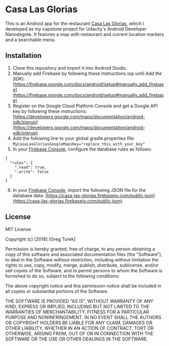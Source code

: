 # Casa Las Glorias

This is an Android app for the restaurant [Casa Las Glorias](www.casalasglorias.com), which I developed as my capstone project for Udacity's Android Developer Nanodegree. It features a map with restaurant and current location markers and a searchable menu. 

## Installation

1. Clone this repository and import it into Android Studio.
2. Manually add Firebase by following these instructions (up until _Add the SDK_): [https://firebase.google.com/docs/android/setup#manually_add_firebase](https://firebase.google.com/docs/android/setup#manually_add_firebase)
3. Register on the Google Cloud Platform Console and get a Google API key by following these instructions: [https://developers.google.com/maps/documentation/android-sdk/signup](https://developers.google.com/maps/documentation/android-sdk/signup)
4. Add the following line to your global gradle.properties file: `MyCasaLasGloriasGoogleMapsKey="replace_this_with_your_key"`
5. In your [Firebase Console](https://console.firebase.google.com/), configure the database rules as follows:
```
{
  "rules": {
    ".read": true,
    ".write": false
  }
}
```
6. In your [Firebase Console](https://console.firebase.google.com/), import the following JSON file for the database data: [https://casa-las-glorias.firebaseio.com/public.json](https://casa-las-glorias.firebaseio.com/public.json)

## License

MIT License

Copyright (c) [2018] [Greg Turek]

Permission is hereby granted, free of charge, to any person obtaining a copy
of this software and associated documentation files (the "Software"), to deal
in the Software without restriction, including without limitation the rights
to use, copy, modify, merge, publish, distribute, sublicense, and/or sell
copies of the Software, and to permit persons to whom the Software is
furnished to do so, subject to the following conditions:

The above copyright notice and this permission notice shall be included in all
copies or substantial portions of the Software.

THE SOFTWARE IS PROVIDED "AS IS", WITHOUT WARRANTY OF ANY KIND, EXPRESS OR
IMPLIED, INCLUDING BUT NOT LIMITED TO THE WARRANTIES OF MERCHANTABILITY,
FITNESS FOR A PARTICULAR PURPOSE AND NONINFRINGEMENT. IN NO EVENT SHALL THE
AUTHORS OR COPYRIGHT HOLDERS BE LIABLE FOR ANY CLAIM, DAMAGES OR OTHER
LIABILITY, WHETHER IN AN ACTION OF CONTRACT, TORT OR OTHERWISE, ARISING FROM,
OUT OF OR IN CONNECTION WITH THE SOFTWARE OR THE USE OR OTHER DEALINGS IN THE
SOFTWARE.
